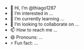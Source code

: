 - 👋 Hi, I’m @thiago1287
- 👀 I’m interested in ...
- 🌱 I’m currently learning ...
- 💞️ I’m looking to collaborate on ...
- 📫 How to reach me ...
- 😄 Pronouns: ...
- ⚡ Fun fact: ...

<!---
thiago1287/thiago1287 is a ✨ special ✨ repository because its `README.md` (this file) appears on your GitHub profile.
You can click the Preview link to take a look at your changes.
--->
